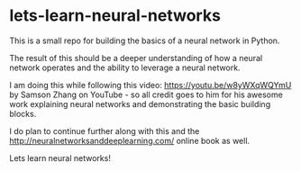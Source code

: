 # lets-learn-neural-networks

This is a small repo for building the basics of a neural network in Python. 

The result of this should be a deeper understanding of how a neural network operates and the ability to leverage a neural network. 

I am doing this while following this video: https://youtu.be/w8yWXqWQYmU by Samson Zhang on YouTube - so all credit goes to him for his awesome work explaining neural networks and demonstrating the basic building blocks. 

I do plan to continue further along with this and the http://neuralnetworksanddeeplearning.com/ online book as well.

Lets learn neural networks!